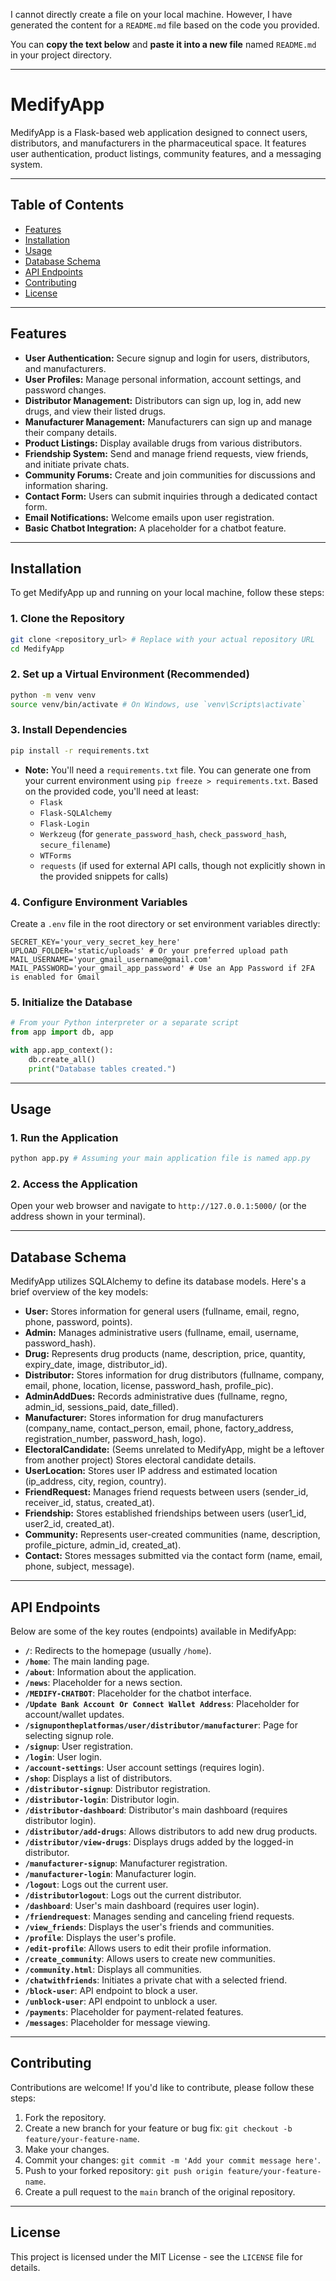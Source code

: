 I cannot directly create a file on your local machine. However, I have generated the content for a `README.md` file based on the code you provided.

You can **copy the text below** and **paste it into a new file** named `README.md` in your project directory.

-----

# MedifyApp

MedifyApp is a Flask-based web application designed to connect users, distributors, and manufacturers in the pharmaceutical space. It features user authentication, product listings, community features, and a messaging system.

-----

## Table of Contents

  - [Features](https://www.google.com/search?q=%23features)
  - [Installation](https://www.google.com/search?q=%23installation)
  - [Usage](https://www.google.com/search?q=%23usage)
  - [Database Schema](https://www.google.com/search?q=%23database-schema)
  - [API Endpoints](https://www.google.com/search?q=%23api-endpoints)
  - [Contributing](https://www.google.com/search?q=%23contributing)
  - [License](https://www.google.com/search?q=%23license)

-----

## Features

  * **User Authentication:** Secure signup and login for users, distributors, and manufacturers.
  * **User Profiles:** Manage personal information, account settings, and password changes.
  * **Distributor Management:** Distributors can sign up, log in, add new drugs, and view their listed drugs.
  * **Manufacturer Management:** Manufacturers can sign up and manage their company details.
  * **Product Listings:** Display available drugs from various distributors.
  * **Friendship System:** Send and manage friend requests, view friends, and initiate private chats.
  * **Community Forums:** Create and join communities for discussions and information sharing.
  * **Contact Form:** Users can submit inquiries through a dedicated contact form.
  * **Email Notifications:** Welcome emails upon user registration.
  * **Basic Chatbot Integration:** A placeholder for a chatbot feature.

-----

## Installation

To get MedifyApp up and running on your local machine, follow these steps:

### 1\. Clone the Repository

```bash
git clone <repository_url> # Replace with your actual repository URL
cd MedifyApp
```

### 2\. Set up a Virtual Environment (Recommended)

```bash
python -m venv venv
source venv/bin/activate # On Windows, use `venv\Scripts\activate`
```

### 3\. Install Dependencies

```bash
pip install -r requirements.txt
```

  * **Note:** You'll need a `requirements.txt` file. You can generate one from your current environment using `pip freeze > requirements.txt`. Based on the provided code, you'll need at least:
      * `Flask`
      * `Flask-SQLAlchemy`
      * `Flask-Login`
      * `Werkzeug` (for `generate_password_hash`, `check_password_hash`, `secure_filename`)
      * `WTForms`
      * `requests` (if used for external API calls, though not explicitly shown in the provided snippets for calls)

### 4\. Configure Environment Variables

Create a `.env` file in the root directory or set environment variables directly:

```
SECRET_KEY='your_very_secret_key_here'
UPLOAD_FOLDER='static/uploads' # Or your preferred upload path
MAIL_USERNAME='your_gmail_username@gmail.com'
MAIL_PASSWORD='your_gmail_app_password' # Use an App Password if 2FA is enabled for Gmail
```

### 5\. Initialize the Database

```python
# From your Python interpreter or a separate script
from app import db, app

with app.app_context():
    db.create_all()
    print("Database tables created.")
```

-----

## Usage

### 1\. Run the Application

```bash
python app.py # Assuming your main application file is named app.py
```

### 2\. Access the Application

Open your web browser and navigate to `http://127.0.0.1:5000/` (or the address shown in your terminal).

-----

## Database Schema

MedifyApp utilizes SQLAlchemy to define its database models. Here's a brief overview of the key models:

  * **User:** Stores information for general users (fullname, email, regno, phone, password, points).
  * **Admin:** Manages administrative users (fullname, email, username, password\_hash).
  * **Drug:** Represents drug products (name, description, price, quantity, expiry\_date, image, distributor\_id).
  * **Distributor:** Stores information for drug distributors (fullname, company, email, phone, location, license, password\_hash, profile\_pic).
  * **AdminAddDues:** Records administrative dues (fullname, regno, admin\_id, sessions\_paid, date\_filled).
  * **Manufacturer:** Stores information for drug manufacturers (company\_name, contact\_person, email, phone, factory\_address, registration\_number, password\_hash, logo).
  * **ElectoralCandidate:** (Seems unrelated to MedifyApp, might be a leftover from another project) Stores electoral candidate details.
  * **UserLocation:** Stores user IP address and estimated location (ip\_address, city, region, country).
  * **FriendRequest:** Manages friend requests between users (sender\_id, receiver\_id, status, created\_at).
  * **Friendship:** Stores established friendships between users (user1\_id, user2\_id, created\_at).
  * **Community:** Represents user-created communities (name, description, profile\_picture, admin\_id, created\_at).
  * **Contact:** Stores messages submitted via the contact form (name, email, phone, subject, message).

-----

## API Endpoints

Below are some of the key routes (endpoints) available in MedifyApp:

  * **`/`**: Redirects to the homepage (usually `/home`).
  * **`/home`**: The main landing page.
  * **`/about`**: Information about the application.
  * **`/news`**: Placeholder for a news section.
  * **`/MEDIFY-CHATBOT`**: Placeholder for the chatbot interface.
  * **`/Update Bank Account Or Connect Wallet Address`**: Placeholder for account/wallet updates.
  * **`/signupontheplatformas/user/distributor/manufacturer`**: Page for selecting signup role.
  * **`/signup`**: User registration.
  * **`/login`**: User login.
  * **`/account-settings`**: User account settings (requires login).
  * **`/shop`**: Displays a list of distributors.
  * **`/distributor-signup`**: Distributor registration.
  * **`/distributor-login`**: Distributor login.
  * **`/distributor-dashboard`**: Distributor's main dashboard (requires distributor login).
  * **`/distributor/add-drugs`**: Allows distributors to add new drug products.
  * **`/distributor/view-drugs`**: Displays drugs added by the logged-in distributor.
  * **`/manufacturer-signup`**: Manufacturer registration.
  * **`/manufacturer-login`**: Manufacturer login.
  * **`/logout`**: Logs out the current user.
  * **`/distributorlogout`**: Logs out the current distributor.
  * **`/dashboard`**: User's main dashboard (requires user login).
  * **`/friendrequest`**: Manages sending and canceling friend requests.
  * **`/view_friends`**: Displays the user's friends and communities.
  * **`/profile`**: Displays the user's profile.
  * **`/edit-profile`**: Allows users to edit their profile information.
  * **`/create_community`**: Allows users to create new communities.
  * **`/community.html`**: Displays all communities.
  * **`/chatwithfriends`**: Initiates a private chat with a selected friend.
  * **`/block-user`**: API endpoint to block a user.
  * **`/unblock-user`**: API endpoint to unblock a user.
  * **`/payments`**: Placeholder for payment-related features.
  * **`/messages`**: Placeholder for message viewing.

-----

## Contributing

Contributions are welcome\! If you'd like to contribute, please follow these steps:

1.  Fork the repository.
2.  Create a new branch for your feature or bug fix: `git checkout -b feature/your-feature-name`.
3.  Make your changes.
4.  Commit your changes: `git commit -m 'Add your commit message here'`.
5.  Push to your forked repository: `git push origin feature/your-feature-name`.
6.  Create a pull request to the `main` branch of the original repository.

-----

## License

This project is licensed under the MIT License - see the `LICENSE` file for details.
